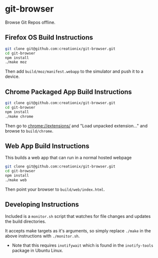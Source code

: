 git-browser
===========

Browse Git Repos offline.

## Firefox OS Build Instructions

```sh
git clone git@github.com:creationix/git-browser.git
cd git-browser
npm install
./make moz
```

Then add `build/moz/manifest.webapp` to the simulator and push it to a device.

## Chrome Packaged App Build Instructions

```sh
git clone git@github.com:creationix/git-browser.git
cd git-browser
npm install
./make chrome
```

Then go to <chrome://extensions/> and "Load unpacked extension..." and browse to `build/chrome`.

## Web App Build Instructions

This builds a web app that can run in a normal hosted webpage

```sh
git clone git@github.com:creationix/git-browser.git
cd git-browser
npm install
./make web
```

Then point your browser to `build/web/index.html`.

## Developing Instructions

Included is a `monitor.sh` script that watches for file changes and updates the build directories.

It accepts make targets as it's arguments, so simply replace `./make` in the above instructions with `./monitor.sh`.

* Note that this requires `inotifywait` which is found in the `inotify-tools` package in Ubuntu Linux.
